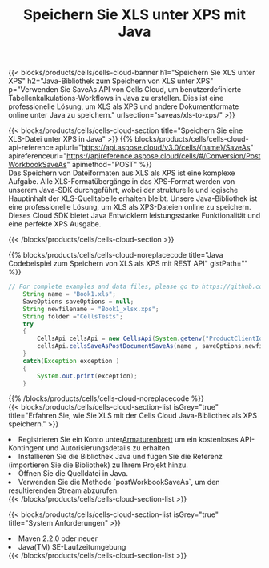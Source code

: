 ﻿---
title:  Speichern Sie XLS unter XPS mit Java
description:  Verwendung von Aspose.Cells Cloud SDK for Java zum Speichern der XLS-Formatdatei als XPS-Formatdatei.
kwords: Excel, Save XLS as XPS, REST, Java
howto: How to save XLS as XPS using Aspose.Cells Cloud Java library.
---
{{< blocks/products/cells/cells-cloud-banner h1="Speichern Sie XLS unter XPS" h2="Java-Bibliothek zum Speichern von XLS unter XPS" p="Verwenden Sie SaveAs API von Cells Cloud, um benutzerdefinierte Tabellenkalkulations-Workflows in Java zu erstellen. Dies ist eine professionelle Lösung, um XLS als XPS und andere Dokumentformate online unter Java zu speichern." urlsection="saveas/xls-to-xps/" >}}

{{< blocks/products/cells/cells-cloud-section title="Speichern Sie eine XLS-Datei unter XPS in Java" >}}
{{% blocks/products/cells/cells-cloud-api-reference apiurl="https://api.aspose.cloud/v3.0/cells/{name}/SaveAs" apireferenceurl="https://apireference.aspose.cloud/cells/#/Conversion/PostWorkbookSaveAs" apimethod="POST" %}}
<br/>
Das Speichern von Dateiformaten aus XLS als XPS ist eine komplexe Aufgabe. Alle XLS-Formatübergänge in das XPS-Format werden von unserem Java-SDK durchgeführt, wobei der strukturelle und logische Hauptinhalt der XLS-Quelltabelle erhalten bleibt. Unsere Java-Bibliothek ist eine professionelle Lösung, um XLS als XPS-Dateien online zu speichern. Dieses Cloud SDK bietet Java Entwicklern leistungsstarke Funktionalität und eine perfekte XPS Ausgabe.

{{< /blocks/products/cells/cells-cloud-section >}}

{{% blocks/products/cells/cells-cloud-noreplacecode title="Java Codebeispiel zum Speichern von XLS als XPS mit REST API" gistPath="" %}}
  
```java
// For complete examples and data files, please go to https://github.com/aspose-cells-cloud/aspose-cells-cloud-java/
    String name = "Book1.xls";
    SaveOptions saveOptions = null;
    String newfilename = "Book1_xlsx.xps";
    String folder ="CellsTests";
    try 
    {
        CellsApi cellsApi = new CellsApi(System.getenv("ProductClientId"), System.getenv("ProductClientSecret"));
        cellsApi.cellsSaveAsPostDocumentSaveAs(name , saveOptions,newfilename,false,false,folder,null,null,null,true);                       
    }
    catch(Exception exception )
    {
        System.out.print(exception);
    }
```
  
{{% /blocks/products/cells/cells-cloud-noreplacecode %}}
<br/>
{{< blocks/products/cells/cells-cloud-section-list isGrey="true" title="Erfahren Sie, wie Sie XLS mit der Cells Cloud Java-Bibliothek als XPS speichern." >}}
<li> Registrieren Sie ein Konto unter<a href="https://dashboard.aspose.cloud/">Armaturenbrett</a> um ein kostenloses API-Kontingent und Autorisierungsdetails zu erhalten</li>
<li>Installieren Sie die Bibliothek Java und fügen Sie die Referenz (importieren Sie die Bibliothek) zu Ihrem Projekt hinzu.</li>
<li>Öffnen Sie die Quelldatei in Java.</li>
<li>Verwenden Sie die Methode `postWorkbookSaveAs`, um den resultierenden Stream abzurufen.</li>
{{< /blocks/products/cells/cells-cloud-section-list >}}

{{< blocks/products/cells/cells-cloud-section-list isGrey="true" title="System Anforderungen" >}}
<li>Maven 2.2.0 oder neuer</li>
<li>Java(TM) SE-Laufzeitumgebung</li>
{{< /blocks/products/cells/cells-cloud-section-list >}}
